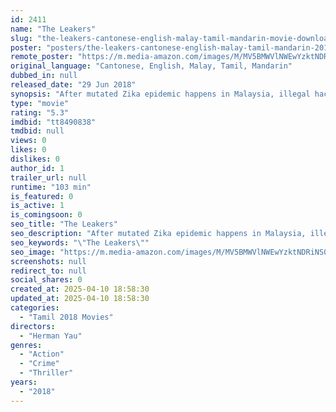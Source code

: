 ```yaml
---
id: 2411
name: "The Leakers"
slug: "the-leakers-cantonese-english-malay-tamil-mandarin-movie-download"
poster: "posters/the-leakers-cantonese-english-malay-tamil-mandarin-2018.jpg"
remote_poster: "https://m.media-amazon.com/images/M/MV5BMWVlNWEwYzktNDRiNS00MTkwLWFhYzctZDAzZGQwNTAxMjRmXkEyXkFqcGc@._V1_SX300.jpg"
original_language: "Cantonese, English, Malay, Tamil, Mandarin"
dubbed_in: null
released_date: "29 Jun 2018"
synopsis: "After mutated Zika epidemic happens in Malaysia, illegal hacker group 'The Leakers' network with Hong Kong police David tries to disclose pharmaceutical company AMANAH Malaysia's conspiracy and crimes."
type: "movie"
rating: "5.3"
imdbid: "tt8490838"
tmdbid: null
views: 0
likes: 0
dislikes: 0
author_id: 1
trailer_url: null
runtime: "103 min"
is_featured: 0
is_active: 1
is_comingsoon: 0
seo_title: "The Leakers"
seo_description: "After mutated Zika epidemic happens in Malaysia, illegal hacker group 'The Leakers' network with Hong Kong police David tries to disclose pharmaceutical company AMANAH Malaysia's conspiracy and crimes."
seo_keywords: "\"The Leakers\""
seo_image: "https://m.media-amazon.com/images/M/MV5BMWVlNWEwYzktNDRiNS00MTkwLWFhYzctZDAzZGQwNTAxMjRmXkEyXkFqcGc@._V1_SX300.jpg"
screenshots: null
redirect_to: null
social_shares: 0
created_at: 2025-04-10 18:58:30
updated_at: 2025-04-10 18:58:30
categories:
  - "Tamil 2018 Movies"
directors:
  - "Herman Yau"
genres:
  - "Action"
  - "Crime"
  - "Thriller"
years:
  - "2018"
---
```

